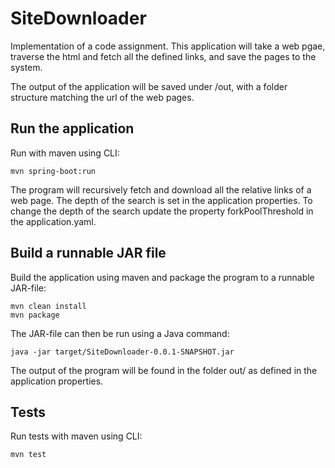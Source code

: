 # SiteDownloader
Implementation of a code assignment. 
This application will take a web pgae, traverse the html and fetch all the defined links, and save the pages to the system.

The output of the application will be saved under /out, with a folder structure matching the url of the web pages.

## Run the application

Run with maven using CLI:
            
    mvn spring-boot:run
    
The program will recursively fetch and download all the relative links of a web page. 
The depth of the search is set in the application properties. To change the depth of the search update the property forkPoolThreshold in the application.yaml. 
    
## Build a runnable JAR file

Build the application using maven and package the program to a runnable JAR-file:

    mvn clean install
    mvn package
    
The JAR-file can then be run using a Java command:

    java -jar target/SiteDownloader-0.0.1-SNAPSHOT.jar

The output of the program will be found in the folder out/ as defined in the application properties.

## Tests

Run tests with maven using CLI:
    
    mvn test